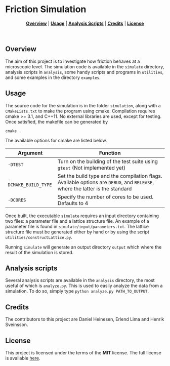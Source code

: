 # Friction Simulation

<p align="center">
<b><a href="#overview">Overview</a></b>
|
<b><a href="#usage">Usage</a></b>
|
<!-- <b><a href="#testing-c">Testing (C++)</a></b> -->
<!-- | -->
<b><a href="#analysis-scripts">Analysis Scripts</a></b>
|
<b><a href="#credits">Credits</a></b>
|
<b><a href="#license">License</a></b>
</p>
<br>

## Overview 
<!-- ![Animation of a bulk wave](https://github.com/dulte/FrictionProject/blob/master/examples/bulkwave.gif) -->

The aim of this project is to investigate how friction behaves at a microscopic level. The simulation code is available in the `simulate` directory, analysis scripts in `analysis`, some handy scripts and programs in `utilities`, and some examples in the directory `examples`.

## Usage

The source code for the simulation is in the folder `simulation`, along with a `CMakeLists.txt` to make the program using cmake. Compilation requires cmake >= 3.1, and C++11. No external libraries are used, except for testing. Once satisfied, the makefile can be generated by

```console
cmake .
```
The available options for cmake are listed below.

| Argument | Function |
| -------- | -------- |
| `-DTEST` | Turn on the building of the test suite using `gtest` (Not implemented yet) |
| `-DCMAKE_BUILD_TYPE` | Set the build type and the compilation flags. Available options are `DEBUG`, and `RELEASE`, where the latter is the standard|
| `-DCORES` | Specify the number of cores to be used. Defaults to 4 |

Once built, the executable `simulate` requires an input directory containing two files: a parameter file and a lattice structure file. An example of a parameter file is found in `simulate/input/parameters.txt`. The lattice structure file must be generated either by hand or by using the script `utilities/constructLattice.py`. 

Running `simulate` will generate an output directory `output` which where the result of the simulation is stored.

## Analysis scripts

Several analysis scripts are available in the `analysis` directory, the most useful of which is `analyze.py`.  This is used to easily analyze the data from a simulation. To do so, simply type `python analyze.py PATH_TO_OUTPUT`.

## Credits
The contributors to this project are Daniel Heinesen, Erlend Lima and Henrik Sveinsson.

## License
This project is licensed under the terms of the **MIT** license.
The full license is available [here](../LICENSE).

